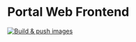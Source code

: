 # Portal Web Frontend
[![Build & push images](https://github.com/bolsel/portal-web-frontend/actions/workflows/main.yml/badge.svg)](https://github.com/bolsel/portal-web-frontend/actions/workflows/main.yml)
